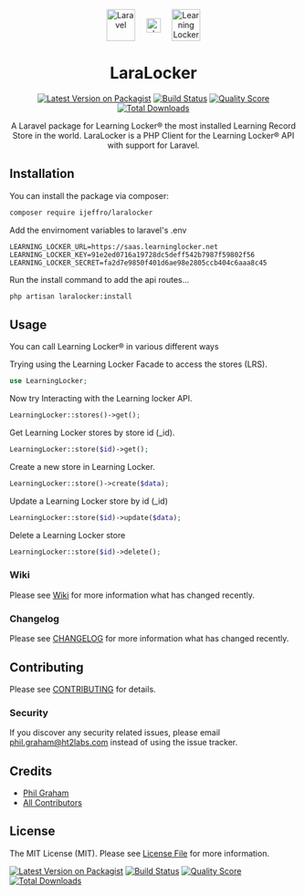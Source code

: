 

<p align="center">
<a href="https://laravel.com/docs/"><img align="center" width="50px" height="56px"src="https://laravel.com/img/logomark.min.svg" alt="Laravel"></a>
&nbsp;&nbsp;&nbsp;
<a href="#"><img align="center" width="25px" height="25px" src="https://www.iconsdb.com/icons/preview/royal-blue/plus-7-xxl.png" alt="plus"></a>
&nbsp;&nbsp;&nbsp;
<a href="https://docs.learninglocker.net/"><img align="center" width="50px" height="56px" src="https://www.ht2labs.com/wp-content/uploads/2019/03/learning-locker-logo-icon.png" alt="Learning Locker"><a/>
</p>

<h1 align="center">LaraLocker</h1>

<p align="center">
<a href="https://packagist.org/packages/ijeffro/laralocker"><img src="https://img.shields.io/packagist/v/ijeffro/laralocker.svg?style=flat-square" alt="Latest Version on Packagist"></a>
<a href="https://travis-ci.org/ijeffro/laralocker"><img src="https://img.shields.io/travis/ijeffro/laralocker/master.svg?style=flat-square" alt="Build Status"></a>
<a href="https://scrutinizer-ci.com/g/ijeffro/laralocker"><img src="https://img.shields.io/scrutinizer/g/ijeffro/laralocker.svg?style=flat-square" alt="Quality Score"></a>
<a href="https://packagist.org/packages/ijeffro/laralocker"><img src="https://img.shields.io/packagist/dt/ijeffro/laralocker.svg?style=flat-square" alt="Total Downloads"></a>
</p>


<p align="center">A Laravel package for Learning Locker® the most installed Learning Record Store in the world. LaraLocker is a PHP Client for the Learning Locker® API with support for Laravel.</p>

## Installation

You can install the package via composer:

```bash
composer require ijeffro/laralocker
```

Add the envirnoment variables to laravel's .env

```env
LEARNING_LOCKER_URL=https://saas.learninglocker.net
LEARNING_LOCKER_KEY=91e2ed0716a19728dc5deff542b7987f59802f56
LEARNING_LOCKER_SECRET=fa2d7e9850f401d6ae98e2805ccb404c6aaa8c45
```

Run the install command to add the api routes...

```bash
php artisan laralocker:install
```
## Usage

You can call Learning Locker® in various different ways


Trying using the Learning Locker Facade to access the stores (LRS).

``` php
use LearningLocker;
```


Now try Interacting with the Learning locker API.

``` php
LearningLocker::stores()->get();
```


Get Learning Locker stores by store id (_id).

``` php
LearningLocker::store($id)->get();
```


Create a new store in Learning Locker.

``` php
LearningLocker::store()->create($data);
```


Update a Learning Locker store by id (_id)

``` php
LearningLocker::store($id)->update($data);
```


Delete a Learning Locker store

``` php
LearningLocker::store($id)->delete();
```

### Wiki
Please see [Wiki](https://github.com/ijeffro/laralocker/wiki) for more information what has changed recently.

### Changelog

Please see [CHANGELOG](CHANGELOG.md) for more information what has changed recently.

## Contributing

Please see [CONTRIBUTING](CONTRIBUTING.md) for details.

### Security

If you discover any security related issues, please email phil.graham@ht2labs.com instead of using the issue tracker.

## Credits

- [Phil Graham](https://github.com/ijeffro)
- [All Contributors](../../contributors)

## License

The MIT License (MIT). Please see [License File](LICENSE.md) for more information.

[![Latest Version on Packagist](https://img.shields.io/packagist/v/ijeffro/laralocker.svg?style=flat-square)](https://packagist.org/packages/ijeffro/laralocker)
[![Build Status](https://img.shields.io/travis/ijeffro/laralocker/master.svg?style=flat-square)](https://travis-ci.org/ijeffro/laralocker)
[![Quality Score](https://img.shields.io/scrutinizer/g/ijeffro/laralocker.svg?style=flat-square)](https://scrutinizer-ci.com/g/ijeffro/laralocker)
[![Total Downloads](https://img.shields.io/packagist/dt/ijeffro/laralocker.svg?style=flat-square)](https://packagist.org/packages/ijeffro/laralocker)
